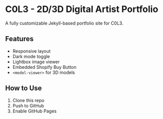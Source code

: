 # C0L3 - 2D/3D Digital Artist Portfolio

A fully customizable Jekyll-based portfolio site for C0L3.

## Features

- Responsive layout
- Dark mode toggle
- Lightbox image viewer
- Embedded Shopify Buy Button
- `<model-viewer>` for 3D models

## How to Use

1. Clone this repo
2. Push to GitHub
3. Enable GitHub Pages
